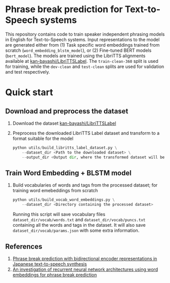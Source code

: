 # Phrase break prediction for Text-to-Speech systems

This repository contains code to train speaker independent phrasing models in English for Text-to-Speech systems. Input representations to the model are generated either from (1) Task specific word embeddings trained from scratch (`word_embedding_blstm_model`), or (2) Fine-tuned BERT models (`bert_model`). The models are trained using the LibriTTS alignments available at [kan-bayashi/LibriTTSLabel](https://github.com/kan-bayashi/LibriTTSLabel). The `train-clean-360` split is used for training, while the `dev-clean` and `test-clean` splits are used for validation and test respectively.

# Quick start
## Download and preprocess the dataset
1. Download the dataset [kan-bayashi/LibriTTSLabel](https://github.com/kan-bayashi/LibriTTSLabel)

2. Preprocess the downloaded LibriTTS Label dataset and transform to a format suitable for the model

    ```python
    python utils/build_libritts_label_dataset.py \
        --dataset_dir <Path to the downloaded dataset> \
        --output_dir <Output dir, where the transformed dataset will be written>
    ```
## Train Word Embedding + BLSTM model
1. Build vocabularies of words and tags from the processed dataset; for training word emebeddings from scratch

    ```python
    python utils/build_vocab_word_embeddings.py \
        --dataset_dir <Directory containing the processed dataset>
    ```

    Running this script will save vocabulary files `dataset_dir/vocab/words.txt` and `dataset_dir/vocab/puncs.txt` containing all the words and tags in the dataset. It will also save `dataset_dir/vocab/params.json` with some extra information.
<!--
2. All model parameters as well as training hyperparameters are specified in `config/word_embedding_blstm_config.json`, which looks like

    ```json
    {
        "embedding_dim": 50,
        "blstm_size": 512,
        "batch_size": 64,
        "lr": 1e-5,
        "num_epochs": 50
    }
    ```
    To experiment with different values for model parameters/training hyperparameters, this file will have to be modified.

3. Train the model

    ```python
    python word_embedding_blstm_train.py \
        --config_file <path to config.json> \
        --data_dir <Directory containing the processed dataset> \
        --expereiment_dir <Directory where training artifacts will be saved> \
        --resume_checkpoint_path <If specified, load specified checkpoint and resume training>
    ```

4. Evaluate the model on the heldout test set

    ```python
    python word_embedding_blstm_evaluate.py \
        --config_file <path to config.json> \
        --vocab_dir <Directory containing the vocab files> \
        --test_data_dir <Directory containing the heldout test set> \
        --model_checkpoint <Trained model checkpoint to use for eval>
    ```
-->
## References
1. [Phrase break prediction with bidirectional encoder representations in Japanese text-to-speech synthesis](https://arxiv.org/pdf/2104.12395.pdf)
2. [An investigation of recurrent neural network architectures using word embeddings for phrase break prediction](https://www.isca-speech.org/archive_v0/Interspeech_2016/pdfs/0885.PDF)
